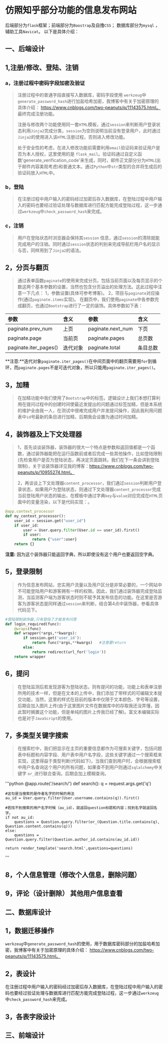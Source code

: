 # 仿照知乎部分功能的信息发布网站
后端部分为`flask`框架；前端部分为`Boostrap`及自撸`CSS`； 数据库部分为`mysql` ，辅助工具`Navicat`。
以下是具体介绍：
## 一、后端设计
## 1,注册/修改、登陆、注销
### a，注册过程中密码字段加密及验证
>  注册过程中的普通字段直接写入数据库，密码字段使用 `werkzeug`中`generate_password_hash`进行加盐哈希加密，我博客中有关于加密原理的具体介绍： https://www.cnblogs.com/two-peanuts/p/11143575.html。 最终完成注册功能。
>
> 注册与修改两个功能使用同一套`HTML`模板，通过`session`来判断用户登录状态利用`Jinja2`完成分类，`session`为空则说明当前没有登录用户，此时通过`Jinja2`的使用进入该`HTML`注册过程，否则进入修改功能。
>
> 处于安全性的考虑，在进入修改功能前需要利用`email`验证码来验证用户是否为本人授权，这里使用的是 `flask_mail`。验证码通过自定义函数'generate_verification_code'来生成，同时，邮件正文部分分为`HTML`(出于邮件内容美观考虑)和普通文本。通过`Python`中`str`类型的合并将生成后的验证码放入`HTML`中。
>

### b，登陆
> 在注册过程中用户输入的密码经过加密后存入数据库，在登陆过程中用户输入的密码也要经过验证处理与数据库进行匹配方能完成登陆过程，这一步通过`werkzeug`中`check_password_hash`来完成。
>

### c，注销
> 用户在登陆状态时浏览器会保持其`session` 信息，通过`session`的清除就能完成用户的注销。同时通过`session`状态的判别来完成导航栏用户名的显示与否，同样用到了`Jinja2`的语法。
>

## 2，分页与翻页 
> 通过表单函数`paginate`的使用来完成分页。包括当前页面以及每页显示的个数这两个基本参数的设置，当然也包含分页溢出的处理方法。这此过程中注意一下几点：
1，参数设置(具体可参考博客)。
2，项目与`paginate`对应操作(通过`paginate.items`实现)。
在翻页中，我们使用`paginate`中各参数完成翻页，也通过`Bootstrap`进行了一定的装饰。具体参数如下表：
>
| 参数      | 含义     | 参数            | 含义            |
| :------ | :------- | :------------- | :-------------- |
| paginate.prev_num  | 上页 | paginate.next_num | 下页 |
| paginate.page       | 当前页      | paginate.pages | 总页数 |
| paginate.iter_pages()       | 迭代对象      | paginate.total |  条目总数 |
>
**注意:**迭代对象`paginate.iter_pages()`在中间页面中的翻页需要用`for`到循环，而`paginate.pages`不是可迭代对象，所以只能用`paginate.iter_pages()`。
>
## 3，加精
> 在加精功能中我们使用了`Bootstrap`中的标签。逻辑设计上我们本想打算利用在提问过程中的创建时间使最近发提出的问题通过标签加精，但是本系统的维护全由我一人，在测试中很难完成用户并发提问操作，因此我利用问题表中`id`号最新的条目进行加精，后期我会设置为通过时间加精。
>
## 4，装饰器及上下文处理器
> 1，首先谈谈装饰器，装饰器的很大一个特点是参数和返回值都是一个函数，通过装饰器能把在运行函数前或者后完成一些其他操作，比如登陆限制(先检查用户是否为登陆状态，再决定页面跳转。我们在下一条会讲到登陆限制)，关于谈装饰器详见我的博客：https://www.cnblogs.com/two-peanuts/p/10955274.html。
>
> 2，再谈谈上下文处理器`content_processor`，我们通过`session`判断用户登录状态，如果用户为登陆状态，则通过下文处理器`content_processor`完成当前登陆用户状态的输出，在模板中通过字典`key`与`value`对应完成在`HTML`页面中的变量渲染，以下是代码实现：。
>
```python
@app.context_processor
def my_context_processor():
    user_id = session.get("user_id")
    if user_id:
        user = User.query.filter(User.id == user_id).first()
        if user:
            return {"user":user}
    return {}   
```
>
**注意:** 因为这个装饰器只能返回字典，所以即使没有这个用户也要返回空字典。
>

## 5，登录限制
> 作为信息发布网站，忠实用户流量以及用户区分是非常必要的，一个网站中不可能登陆用户和游客拥有一样的权限。因此，我们通过装饰器完成登陆监测，当监测客户端为游客状态时则不赋予其发布信息的功能。在这里是否游客为游客状态是同样通过`session`来判断，结合第4点中装饰器，参看具体代码见下。
>
```python
#登陆限制装饰器,只有登陆了才能发布问答
def login_required(func):
    @wraps(func)
    def wrapper(*args,**kwargs):
        if session.get('user_id'):
            return func(*args,**kwargs)   #注意要return
        else:
            return redirect(url_for('login'))
    return wrapper
```
## 6，提问
>在登陆监测后若发现游客为登陆状态，则有提问的功能，功能上和表单注册所用的技术一样，但是在文本的上传中，我们添加了带样式的可编辑文本提交功能，当然，这里的样式在目前的版本中仅限于文本颜色、字号等设置，后期会加入图片上传(由于这里图片文件在数据库中的存取我还没弄懂，因此暂时搁置这个功能，但是单纯的图片上传我已经了解)。富文本编辑实际也是对于`JavaScript`的使用。
>
## 7，多类型关键字搜索
>在搜索栏中，我们把显示在主页的重要信息都作为可搜索关键字，包括问题表中标题和内容字段、用户表中用户名字段，这些关键字通过一个搜索框来实现，这里得益于类型判断(代码如下)，当我们查到用户时，会根据搜索框中用户名查询这个用户的所有问题，如果查不到用户则通过`sqlalchemy`中关键字 `or_`进行联合查询。后期会加上模糊查询。
>
'''python
@app.route('/search/')
def search():
    q = request.args.get('q')

    #这句是当搜索的是作者名字的时候的用法
    au_id = User.query.filter(User.username.contains(q)).first()

    #若找不到搜索的用户名字时候（au_id），就返回question标题和内容；找到名字就返回名字。
    if not au_id:
        questions = Question.query.filter(or_(Question.title.contains(q), Question.content.contains(q)))
    else:
        questions = Question.query.filter(Question.author_id.contains(au_id.id))

    return render_template('search.html',questions=questions)
'''
## 8，个人信息管理（修改个人信息，删除问题）
## 9，评论（设计删除）   其他用户信息查看

##  二、数据库设计
## 1，数据迁移操作
  `werkzeug`中`generate_password_hash`的使用，用于数据库密码部分的加盐哈希加密，我博客中有关于加密原理的具体介绍： https://www.cnblogs.com/two-peanuts/p/11143575.html。
## 2，表设计
在注册过程中用户输入的密码经过加密后存入数据库，在登陆过程中用户输入的密码也要经过验证处理与数据库进行匹配方能完成登陆过程，这一步通过`werkzeug`中`check_password_hash`来完成。
## 3，各表字段设计

## 三、前端设计

